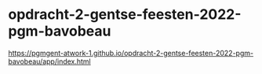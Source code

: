 # opdracht-2-gentse-feesten-2022-pgm-bavobeau

https://pgmgent-atwork-1.github.io/opdracht-2-gentse-feesten-2022-pgm-bavobeau/app/index.html
